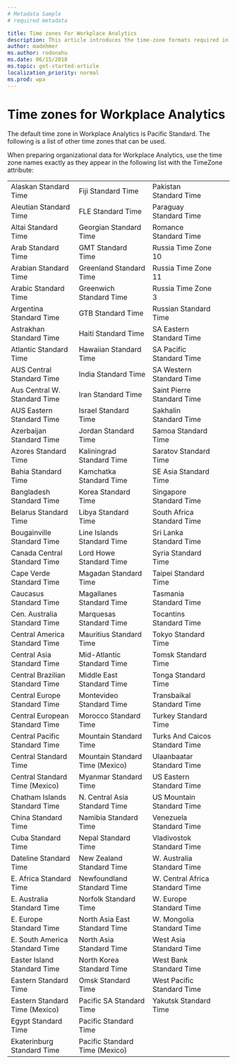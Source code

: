 ```yaml
---
# Metadata Sample
# required metadata

title: Time zones For Workplace Analytics
description: This article introduces the time-zone formats required in Workplace Analytics.
author: madehmer
ms.author: rodonahu
ms.date: 06/15/2018
ms.topic: get-started-article
localization_priority: normal 
ms.prod: wpa
---
```


# Time zones for Workplace Analytics

The default time zone in Workplace Analytics is Pacific Standard. The following is a list of other time zones that can be used.

When preparing organizational data for Workplace Analytics, use the time zone names exactly as they appear in the following list with the TimeZone attribute:

|   |   |   |   |   |
|---|---|---|---|---|					
|	Alaskan Standard Time	|	Fiji Standard Time	|	Pakistan Standard Time	|
|	Aleutian Standard Time	|	FLE Standard Time	|	Paraguay Standard Time	|
|	Altai Standard Time	|	Georgian Standard Time	|	Romance Standard Time	|
|	Arab Standard Time	|	GMT Standard Time	|	Russia Time Zone 10	|
|	Arabian Standard Time	|	Greenland Standard Time	|	Russia Time Zone 11	|
|	Arabic Standard Time	|	Greenwich Standard Time	|	Russia Time Zone 3	|
|	Argentina Standard Time	|	GTB Standard Time	|	Russian Standard Time	|
|	Astrakhan Standard Time	|	Haiti Standard Time	|	SA Eastern Standard Time	|
|	Atlantic Standard Time	|	Hawaiian Standard Time	|	SA Pacific Standard Time	|
|	AUS Central Standard Time	|	India Standard Time	|	SA Western Standard Time	|
|	Aus Central W. Standard Time	|	Iran Standard Time	|	Saint Pierre Standard Time	|
|	AUS Eastern Standard Time	|	Israel Standard Time	|	Sakhalin Standard Time	|
|	Azerbaijan Standard Time	|	Jordan Standard Time	|	Samoa Standard Time	|
|	Azores Standard Time	|	Kaliningrad Standard Time	|	Saratov Standard Time	|
|	Bahia Standard Time	|	Kamchatka Standard Time	|	SE Asia Standard Time	|
|	Bangladesh Standard Time	|	Korea Standard Time	|	Singapore Standard Time	|
|	Belarus Standard Time	|	Libya Standard Time	|	South Africa Standard Time	|
|	Bougainville Standard Time	|	Line Islands Standard Time	|	Sri Lanka Standard Time	|
|	Canada Central Standard Time	|	Lord Howe Standard Time	|	Syria Standard Time	|
|	Cape Verde Standard Time	|	Magadan Standard Time	|	Taipei Standard Time	|
|	Caucasus Standard Time	|	Magallanes Standard Time	|	Tasmania Standard Time	|
|	Cen. Australia Standard Time	|	Marquesas Standard Time	|	Tocantins Standard Time	|
|	Central America Standard Time	|	Mauritius Standard Time	|	Tokyo Standard Time	|
|	Central Asia Standard Time	|	Mid-Atlantic Standard Time	|	Tomsk Standard Time	|
|	Central Brazilian Standard Time	|	Middle East Standard Time	|	Tonga Standard Time	|
|	Central Europe Standard Time	|	Montevideo Standard Time	|	Transbaikal Standard Time	|
|	Central European Standard Time	|	Morocco Standard Time	|	Turkey Standard Time	|
|	Central Pacific Standard Time	|	Mountain Standard Time	|	Turks And Caicos Standard Time	|
|	Central Standard Time	|	Mountain Standard Time (Mexico)	|	Ulaanbaatar Standard Time	|
|	Central Standard Time (Mexico)	|	Myanmar Standard Time	|	US Eastern Standard Time	|
|	Chatham Islands Standard Time	|	N. Central Asia Standard Time	|	US Mountain Standard Time	|
|	China Standard Time	|	Namibia Standard Time	|	Venezuela Standard Time	|
|	Cuba Standard Time	|	Nepal Standard Time	|	Vladivostok Standard Time	|
|	Dateline Standard Time	|	New Zealand Standard Time	|	W. Australia Standard Time	|
|	E. Africa Standard Time	|	Newfoundland Standard Time	|	W. Central Africa Standard Time	|
|	E. Australia Standard Time	|	Norfolk Standard Time	|	W. Europe Standard Time	|
|	E. Europe Standard Time	|	North Asia East Standard Time	|	W. Mongolia Standard Time	|
|	E. South America Standard Time	|	North Asia Standard Time	|	West Asia Standard Time	|
|	Easter Island Standard Time	|	North Korea Standard Time	|	West Bank Standard Time	|
|	Eastern Standard Time	|	Omsk Standard Time	|	West Pacific Standard Time	|
|	Eastern Standard Time (Mexico)	|	Pacific SA Standard Time	|	Yakutsk Standard Time	|
|	Egypt Standard Time	|	Pacific Standard Time	|		
|	Ekaterinburg Standard Time	|	Pacific Standard Time (Mexico)	|		

</br>